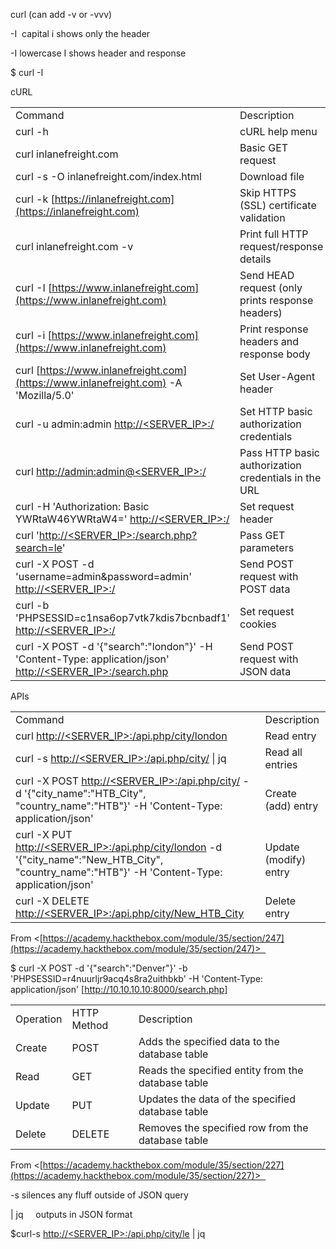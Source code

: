 curl <website> (can add -v or -vvv) 

-I  capital i shows only the header 

-I lowercase I shows header and response 

$ curl -I <WEBSITE> 

cURL 

|   |   |
|---|---|
|Command|Description|
|curl -h|cURL help menu|
|curl inlanefreight.com|Basic GET request|
|curl -s -O inlanefreight.com/index.html|Download file|
|curl -k [https://inlanefreight.com](https://inlanefreight.com)|Skip HTTPS (SSL) certificate validation|
|curl inlanefreight.com -v|Print full HTTP request/response details|
|curl -I [https://www.inlanefreight.com](https://www.inlanefreight.com)|Send HEAD request (only prints response headers)|
|curl -i [https://www.inlanefreight.com](https://www.inlanefreight.com)|Print response headers and response body|
|curl [https://www.inlanefreight.com](https://www.inlanefreight.com) -A 'Mozilla/5.0'|Set User-Agent header|
|curl -u admin:admin [http://<SERVER_IP>:<PORT>/](http://<SERVER_IP>:<PORT>/)|Set HTTP basic authorization credentials|
|curl [http://admin:admin@<SERVER_IP>:<PORT>/](http://admin:admin@<SERVER_IP>:<PORT>/)|Pass HTTP basic authorization credentials in the URL|
|curl -H 'Authorization: Basic YWRtaW46YWRtaW4=' [http://<SERVER_IP>:<PORT>/](http://<SERVER_IP>:<PORT>/)|Set request header|
|curl '[http://<SERVER_IP>:<PORT>/search.php?search=le](http://<SERVER_IP>:<PORT>/search.php?search=le)'|Pass GET parameters|
|curl -X POST -d 'username=admin&password=admin' [http://<SERVER_IP>:<PORT>/](http://<SERVER_IP>:<PORT>/)|Send POST request with POST data|
|curl -b 'PHPSESSID=c1nsa6op7vtk7kdis7bcnbadf1' [http://<SERVER_IP>:<PORT>/](http://<SERVER_IP>:<PORT>/)|Set request cookies|
|curl -X POST -d '{"search":"london"}' -H 'Content-Type: application/json' [http://<SERVER_IP>:<PORT>/search.php](http://<SERVER_IP>:<PORT>/search.php)|Send POST request with JSON data|

APIs 

|   |   |
|---|---|
|Command|Description|
|curl [http://<SERVER_IP>:<PORT>/api.php/city/london](http://<SERVER_IP>:<PORT>/api.php/city/london)|Read entry|
|curl -s [http://<SERVER_IP>:<PORT>/api.php/city/](http://<SERVER_IP>:<PORT>/api.php/city/) \| jq|Read all entries|
|curl -X POST [http://<SERVER_IP>:<PORT>/api.php/city/](http://<SERVER_IP>:<PORT>/api.php/city/) -d '{"city_name":"HTB_City", "country_name":"HTB"}' -H 'Content-Type: application/json'|Create (add) entry|
|curl -X PUT [http://<SERVER_IP>:<PORT>/api.php/city/london](http://<SERVER_IP>:<PORT>/api.php/city/london) -d '{"city_name":"New_HTB_City", "country_name":"HTB"}' -H 'Content-Type: application/json'|Update (modify) entry|
|curl -X DELETE [http://<SERVER_IP>:<PORT>/api.php/city/New_HTB_City](http://<SERVER_IP>:<PORT>/api.php/city/New_HTB_City)|Delete entry|

From <[https://academy.hackthebox.com/module/35/section/247](https://academy.hackthebox.com/module/35/section/247)>  

$ curl -X POST -d '{"search":"Denver"}' -b 'PHPSESSID=r4nuurljr9acq4s8ra2uithbkb' -H 'Content-Type: application/json' [http://10.10.10.10:8000/search.php]

|   |   |   |
|---|---|---|
|Operation|HTTP Method|Description|
|Create|POST|Adds the specified data to the database table|
|Read|GET|Reads the specified entity from the database table|
|Update|PUT|Updates the data of the specified database table|
|Delete|DELETE|Removes the specified row from the database table|

From <[https://academy.hackthebox.com/module/35/section/227](https://academy.hackthebox.com/module/35/section/227)>  

-s silences any fluff outside of JSON query 

| jq     outputs in JSON format 

$curl-s [http://<SERVER_IP>:<PORT>/api.php/city/le](http://<SERVER_IP>:<PORT>/api.php/city/le) | jq